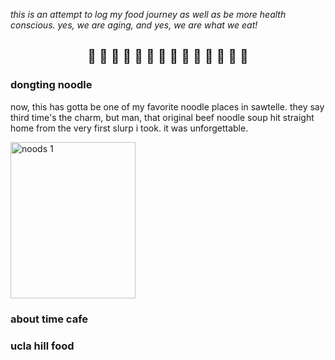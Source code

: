 *this is an attempt to log my food journey as well as be more health conscious. yes, we are aging, and yes, we are what we eat!*

## :fork_and_knife: :apple: :ramen: :rice_ball: :grapes: :fried_shrimp: :shaved_ice: :tropical_drink: :corn: :hamburger: :bento: :cake: :tangerine: :oden:
<style> h2 {text-align: center} </style>

### dongting noodle
now, this has gotta be one of my favorite noodle places in sawtelle. they say third time's the charm, but man, that original beef noodle soup hit straight home from the very first slurp i took. it was unforgettable.

<img src="/images/food/braised_beef_noodles.webp" alt="noods 1" style="width: 200px; height: 250px"/>

### about time cafe

### ucla hill food
